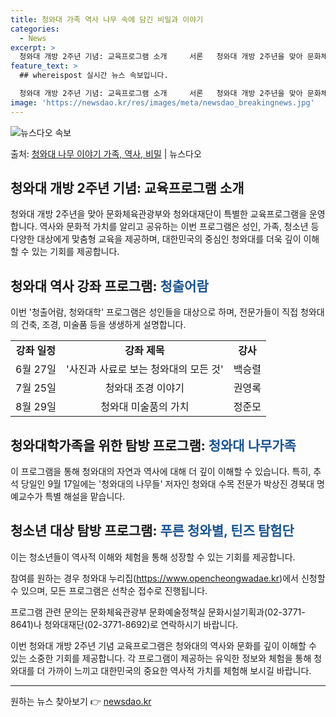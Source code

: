 ```yaml
---
title: 청와대 가족 역사 나무 속에 담긴 비밀과 이야기
categories:
  - News
excerpt: >
  청와대 개방 2주년 기념: 교육프로그램 소개     서론   청와대 개방 2주년을 맞아 문화체육관광부와 청와…
feature_text: >
  ## whereispost 실시간 뉴스 속보입니다.

  청와대 개방 2주년 기념: 교육프로그램 소개     서론   청와대 개방 2주년을 맞아 문화체육관광부와 청와…
image: 'https://newsdao.kr/res/images/meta/newsdao_breakingnews.jpg'
---
```


![뉴스다오 속보](https://newsdao.kr/res/images/meta/newsdao_breakingnews.jpg)

<p>출처: <a href="https://newsdao.kr/4314" rel="dofollow">청와대 나무 이야기 가족, 역사, 비밀</a> | 뉴스다오</p>

<h2 data-ke-size="size26">청와대 개방 2주년 기념: 교육프로그램 소개</h2>
<p data-ke-size="size16">청와대 개방 2주년을 맞아 문화체육관광부와 청와대재단이 특별한 교육프로그램을 운영합니다. 역사와 문화적 가치를 알리고 공유하는 이번 프로그램은 성인, 가족, 청소년 등 다양한 대상에게 맞춤형 교육을 제공하며, 대한민국의 중심인 청와대를 더욱 깊이 이해할 수 있는 기회를 제공합니다.</p>

<h2 data-ke-size="size26">청와대 역사 강좌 프로그램: <span style="color: #1a5490;">청출어람</span></h2>
<p data-ke-size="size16">이번 '청출어람, 청와대학' 프로그램은 성인들을 대상으로 하며, 전문가들이 직접 청와대의 건축, 조경, 미술품 등을 생생하게 설명합니다.</p>
<table>
<tbody>
<tr>
<td style="text-align: center; height: 17px;"><b>강좌 일정</b></td>
<td style="text-align: center; height: 17px;"><b>강좌 제목</b></td>
<td style="text-align: center; height: 17px;"><b>강사</b></td>
</tr>
<tr>
<td style="text-align: center; height: 17px;">6월 27일</td>
<td style="text-align: center; height: 17px;">'사진과 사료로 보는 청와대의 모든 것'</td>
<td style="text-align: center; height: 17px;">백승렬</td>
</tr>
<tr>
<td style="text-align: center; height: 17px;">7월 25일</td>
<td style="text-align: center; height: 17px;">청와대 조경 이야기</td>
<td style="text-align: center; height: 17px;">권영록</td>
</tr>
<tr>
<td style="text-align: center; height: 17px;">8월 29일</td>
<td style="text-align: center; height: 17px;">청와대 미술품의 가치</td>
<td style="text-align: center; height: 17px;">정준모</td>
</tr>
</tbody>
</table>

<h2 data-ke-size="size26">청와대학가족을 위한 탐방 프로그램: <span style="color: #1a5490;">청와대 나무가족</span></h2>
<p data-ke-size="size16">이 프로그램을 통해 청와대의 자연과 역사에 대해 더 깊이 이해할 수 있습니다. 특히, 추석 당일인 9월 17일에는 '청와대의 나무들' 저자인 청와대 수목 전문가 박상진 경북대 명예교수가 특별 해설을 맡습니다.</p>

<h2 data-ke-size="size26">청소년 대상 탐방 프로그램: <span style="color: #1a5490;">푸른 청와별, 틴즈 탐험단</span></h2>
<p data-ke-size="size16">이는 청소년들이 역사적 이해와 체험을 통해 성장할 수 있는 기회를 제공합니다.</p>

<p data-ke-size="size16">참여를 원하는 경우 청와대 누리집(<a href="https://www.opencheongwadae.kr">https://www.opencheongwadae.kr</a>)에서 신청할 수 있으며, 모든 프로그램은 선착순 접수로 진행됩니다.</p>

<p data-ke-size="size16">프로그램 관련 문의는 문화체육관광부 문화예술정책실 문화시설기획과(02-3771-8641)나 청와대재단(02-3771-8692)로 연락하시기 바랍니다.</p>

<p data-ke-size="size16">이번 청와대 개방 2주년 기념 교육프로그램은 청와대의 역사와 문화를 깊이 이해할 수 있는 소중한 기회를 제공합니다. 각 프로그램이 제공하는 유익한 정보와 체험을 통해 청와대를 더 가까이 느끼고 대한민국의 중요한 역사적 가치를 체험해 보시길 바랍니다.</p>

<hr> 

원하는 뉴스 찾아보기 👉 <a href="https://newsdao.kr" rel="dofollow">newsdao.kr</a>


